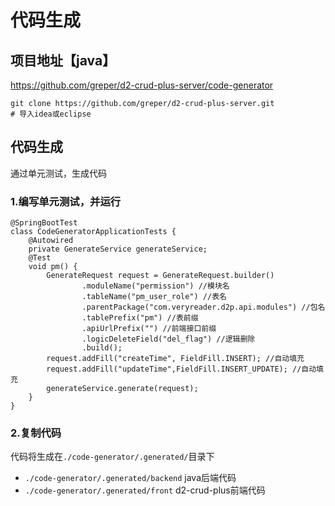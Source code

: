 # 代码生成

## 项目地址【java】
https://github.com/greper/d2-crud-plus-server/code-generator
```shell
git clone https://github.com/greper/d2-crud-plus-server.git
# 导入idea或eclipse
```
## 代码生成
通过单元测试，生成代码   
### 1.编写单元测试，并运行
```
@SpringBootTest
class CodeGeneratorApplicationTests {
    @Autowired
    private GenerateService generateService;
    @Test
    void pm() {
        GenerateRequest request = GenerateRequest.builder()
                .moduleName("permission") //模块名
                .tableName("pm_user_role") //表名
                .parentPackage("com.veryreader.d2p.api.modules") //包名
                .tablePrefix("pm") //表前缀
                .apiUrlPrefix("") //前端接口前缀
                .logicDeleteField("del_flag") //逻辑删除
                .build();
        request.addFill("createTime", FieldFill.INSERT); //自动填充
        request.addFill("updateTime",FieldFill.INSERT_UPDATE); //自动填充
        generateService.generate(request);
    }
}
```
### 2.复制代码
代码将生成在`./code-generator/.generated/`目录下   
* `./code-generator/.generated/backend` java后端代码   
* `./code-generator/.generated/front` d2-crud-plus前端代码